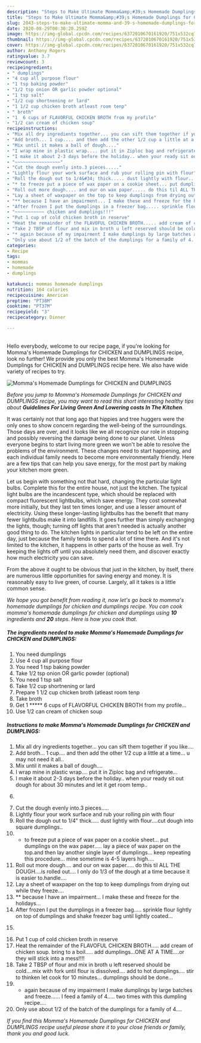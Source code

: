 ```yaml
---
description: "Steps to Make Ultimate Momma&amp;#39;s Homemade Dumplings for CHICKEN and DUMPLINGS"
title: "Steps to Make Ultimate Momma&amp;#39;s Homemade Dumplings for CHICKEN and DUMPLINGS"
slug: 2043-steps-to-make-ultimate-momma-and-39-s-homemade-dumplings-for-chicken-and-dumplings
date: 2020-08-29T00:30:20.259Z
image: https://img-global.cpcdn.com/recipes/6372010670161920/751x532cq70/mommas-homemade-dumplings-for-chicken-and-dumplings-recipe-main-photo.jpg
thumbnail: https://img-global.cpcdn.com/recipes/6372010670161920/751x532cq70/mommas-homemade-dumplings-for-chicken-and-dumplings-recipe-main-photo.jpg
cover: https://img-global.cpcdn.com/recipes/6372010670161920/751x532cq70/mommas-homemade-dumplings-for-chicken-and-dumplings-recipe-main-photo.jpg
author: Anthony Rogers
ratingvalue: 3.7
reviewcount: 3
recipeingredient:
- " dumplings"
- "4 cup all purpose flour"
- "1 tsp baking powder"
- "1/2 tsp onion OR garlic powder optional"
- "1 tsp salt"
- "1/2 cup shortnening or lard"
- "1 1/2 cup chicken broth atleast room tenp"
- " broth"
- "1  6 cups of FLAVORFUL CHICKEN BROTH from my profile"
- "1/2 can cream of chicken soup"
recipeinstructions:
- "Mix all dry ingredients together... you can sift them together if you like...."
- "Add broth... 1 cup.... and then add the other 1/2 cup a little at a time... u may not need it all.."
- "Mix until it makes a ball of dough...."
- "I wrap mine in plastic wrap.... put it in Ziploc bag and refrigerate..."
- "I make it about 2-3 days before the holiday.. when your ready sit out dough for about 30 minutes and let it get room temp.."
- "~~~~~~~~~~~~~~~~~"
- "Cut the dough evenly into.3 pieces....."
- "Lightly flour your work surface and rub your rolling pin with flour"
- "Roll the dough out to 1/4&#34; thick..... dust lightly with flour....cut dough into square dumplings.."
- "* to freeze put a piece of wax paper on a cookie sheet... put dumplings on the wax paper..... lay a piece of wax paper on the top.and then lay another single layer of dumplings... keep repeating this procedure... mine sometime is 4-5 layers high...."
- "Roll out more dough.... and our on wax paper..... do this til ALL THE DOUGH....is rolled out.... I only do 1/3 of the dough at a time because it is easier to.handle...."
- "Lay a sheet of waxpaper on the top to keep dumplings from drying out while they freeze...."
- "** because I have an impairment... I make these and freeze for the holidays..."
- "After frozen I put the dumplings in a freezer bag..... sprinkle flour lightly on top of dumplings and shake freezer bag until lightly coated..."
- "~~~~~~~~~~~ chicken and dumplings!!!"
- "Put 1 cup of cold chicken broth in reserve"
- "Heat the remainder of the FLAVOFUL CHICKEN BROTH..... add cream of chicken soup. bring to a boil..... add dumplings...ONE AT A TIME....or they will stick into a mess!!!!"
- "Take 2 TBSP of flour and mix in broth u left reserved should be cold....mix with fork until flour is dissolved.... add to hot dumplings.... stir to thinken let cook for 10 minutes... dumplings should be done..."
- "* again because of my impairment I make dumplings by large batches and freeze...... I feed a family of 4..... two times with this dumpling recipe...."
- "Only use about 1/2 of the batch of the dumplings for a family of 4...."
categories:
- Recipe
tags:
- mommas
- homemade
- dumplings

katakunci: mommas homemade dumplings 
nutrition: 164 calories
recipecuisine: American
preptime: "PT38M"
cooktime: "PT37M"
recipeyield: "3"
recipecategory: Dinner

---
```

<br>
Hello everybody, welcome to our recipe page, if you're looking for Momma&#39;s Homemade Dumplings for CHICKEN and DUMPLINGS recipe, look no further! We provide you only the best Momma&#39;s Homemade Dumplings for CHICKEN and DUMPLINGS recipe here. We also have wide variety of recipes to try.
<br>


![Momma&#39;s Homemade Dumplings for CHICKEN and DUMPLINGS](https://img-global.cpcdn.com/recipes/6372010670161920/751x532cq70/mommas-homemade-dumplings-for-chicken-and-dumplings-recipe-main-photo.jpg)

<i>Before you jump to Momma&#39;s Homemade Dumplings for CHICKEN and DUMPLINGS recipe, you may want to read this short interesting healthy tips about 
<strong>Guidelines For Living Green And Lowering costs In The Kitchen</strong>.</i>
</br>

It was certainly not that long ago that hippies and tree huggers were the only ones to show concern regarding the well-being of the surroundings. Those days are over, and it looks like we all recognize our role in stopping and possibly reversing the damage being done to our planet. Unless everyone begins to start living more green we won't be able to resolve the problems of the environment. These changes need to start happening, and each individual family needs to become more environmentally friendly. Here are a few tips that can help you save energy, for the most part by making your kitchen more green.

Let us begin with something not that hard, changing the particular light bulbs. Complete this for the entire house, not just the kitchen. The typical light bulbs are the incandescent type, which should be replaced with compact fluorescent lightbulbs, which save energy. They cost somewhat more initially, but they last ten times longer, and use a lesser amount of electricity. Using these longer-lasting lightbulbs has the benefit that many fewer lightbulbs make it into landfills. It goes further than simply exchanging the lights, though; turning off lights that aren't needed is actually another good thing to do. The kitchen lights in particular tend to be left on the entire day, just because the family tends to spend a lot of time there. And it's not limited to the kitchen, it happens in other parts of the house as well. Try keeping the lights off until you absolutely need them, and discover exactly how much electricity you can save.

From the above it ought to be obvious that just in the kitchen, by itself, there are numerous little opportunities for saving energy and money. It is reasonably easy to live green, of course. Largely, all it takes is a little common sense.


<i>We hope you got benefit from reading it, now let's go back to momma&#39;s homemade dumplings for chicken and dumplings recipe. You can cook momma&#39;s homemade dumplings for chicken and dumplings using <strong>10</strong> ingredients and <strong>20</strong> steps. Here is how you cook that.
</i>

##### The ingredients needed to make Momma&#39;s Homemade Dumplings for CHICKEN and DUMPLINGS:

1. You need  dumplings
1. Use 4 cup all purpose flour
1. You need 1 tsp baking powder
1. Take 1/2 tsp onion OR garlic powder (optional)
1. You need 1 tsp salt
1. Take 1/2 cup shortnening or lard
1. Prepare 1 1/2 cup chicken broth (atleast room tenp
1. Take  broth
1. Get 1 ***** 6 cups of FLAVORFUL CHICKEN BROTH from my profile...
1. Use 1/2 can cream of chicken soup


##### Instructions to make Momma&#39;s Homemade Dumplings for CHICKEN and DUMPLINGS:

1. Mix all dry ingredients together... you can sift them together if you like....
1. Add broth... 1 cup.... and then add the other 1/2 cup a little at a time... u may not need it all..
1. Mix until it makes a ball of dough....
1. I wrap mine in plastic wrap.... put it in Ziploc bag and refrigerate...
1. I make it about 2-3 days before the holiday.. when your ready sit out dough for about 30 minutes and let it get room temp..
1. ~~~~~~~~~~~~~~~~~
1. Cut the dough evenly into.3 pieces.....
1. Lightly flour your work surface and rub your rolling pin with flour
1. Roll the dough out to 1/4&#34; thick..... dust lightly with flour....cut dough into square dumplings..
1. * to freeze put a piece of wax paper on a cookie sheet... put dumplings on the wax paper..... lay a piece of wax paper on the top.and then lay another single layer of dumplings... keep repeating this procedure... mine sometime is 4-5 layers high....
1. Roll out more dough.... and our on wax paper..... do this til ALL THE DOUGH....is rolled out.... I only do 1/3 of the dough at a time because it is easier to.handle....
1. Lay a sheet of waxpaper on the top to keep dumplings from drying out while they freeze....
1. ** because I have an impairment... I make these and freeze for the holidays...
1. After frozen I put the dumplings in a freezer bag..... sprinkle flour lightly on top of dumplings and shake freezer bag until lightly coated...
1. ~~~~~~~~~~~ chicken and dumplings!!!
1. Put 1 cup of cold chicken broth in reserve
1. Heat the remainder of the FLAVOFUL CHICKEN BROTH..... add cream of chicken soup. bring to a boil..... add dumplings...ONE AT A TIME....or they will stick into a mess!!!!
1. Take 2 TBSP of flour and mix in broth u left reserved should be cold....mix with fork until flour is dissolved.... add to hot dumplings.... stir to thinken let cook for 10 minutes... dumplings should be done...
1. * again because of my impairment I make dumplings by large batches and freeze...... I feed a family of 4..... two times with this dumpling recipe....
1. Only use about 1/2 of the batch of the dumplings for a family of 4....


<i>If you find this Momma&#39;s Homemade Dumplings for CHICKEN and DUMPLINGS recipe useful please share it to your close friends or family, thank you and good luck.</i>
